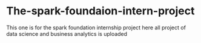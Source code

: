 # The-spark-foundaion-intern-project
This one is for the spark foundation internship project here all project of data science and business analytics is uploaded
